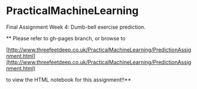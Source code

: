 # PracticalMachineLearning
Final Assignment Week 4: Dumb-bell exercise prediction.

[](./attention.png)

** Please refer to gh-pages branch, or browse to

[http://www.threefeetdeep.co.uk/PracticalMachineLearning/PredictionAssignment.html](http://www.threefeetdeep.co.uk/PracticalMachineLearning/PredictionAssignment.html) 

to view the HTML notebook for this assignment!!**
